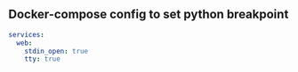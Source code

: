 ## Docker-compose config to set python breakpoint

```yaml
services:
  web:
    stdin_open: true
    tty: true

```